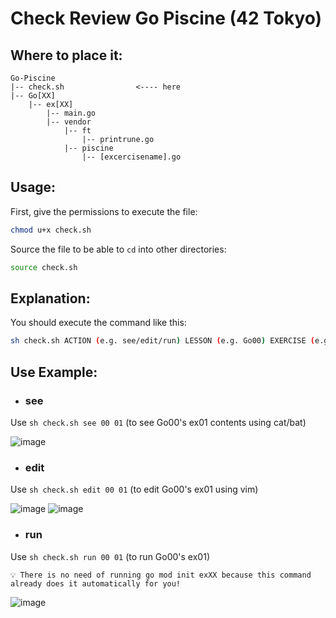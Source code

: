 # Check Review Go Piscine (42 Tokyo)

## Where to place it:
```
Go-Piscine
|-- check.sh                <---- here
|-- Go[XX]
    |-- ex[XX]
        |-- main.go
        |-- vendor
            |-- ft
                |-- printrune.go
            |-- piscine
                |-- [excercisename].go
```

## Usage:
First, give the permissions to execute the file:
```sh
chmod u+x check.sh
```

Source the file to be able to `cd` into other directories:
```sh
source check.sh
```

## Explanation:
You should execute the command like this:
```sh
sh check.sh ACTION (e.g. see/edit/run) LESSON (e.g. Go00) EXERCISE (e.g. ex00)

```

## Use Example:

- ### see
Use `sh check.sh see 00 01` (to see Go00's ex01 contents using cat/bat)

![image](https://user-images.githubusercontent.com/48802655/166210395-b6cfe4d5-6a58-409e-b218-f1d6499a5c5f.png)

- ### edit
Use `sh check.sh edit 00 01` (to edit Go00's ex01 using vim)

![image](https://user-images.githubusercontent.com/48802655/166210484-65add3a3-586d-474f-a89b-1ccfc56ed845.png)
![image](https://user-images.githubusercontent.com/48802655/166210443-67532044-009b-42be-8e26-aebaed8fec4a.png)

- ### run
Use `sh check.sh run 00 01` (to run Go00's ex01)

```
💡 There is no need of running go mod init exXX because this command already does it automatically for you!
```

![image](https://user-images.githubusercontent.com/48802655/166210298-3d54b631-42c0-49ee-85c1-8568f4d263d0.png)

